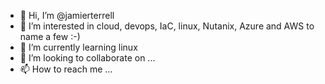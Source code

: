 - 👋 Hi, I’m @jamierterrell
- 👀 I’m interested in cloud, devops, IaC, linux, Nutanix, Azure and AWS to name a few :-) 
- 🌱 I’m currently learning linux
- 💞️ I’m looking to collaborate on ...
- 📫 How to reach me ...

<!---
jamierterrell/jamierterrell is a ✨ special ✨ repository because its `README.md` (this file) appears on your GitHub profile.
You can click the Preview link to take a look at your changes.
--->
